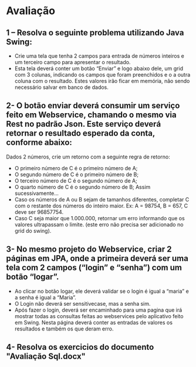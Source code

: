 # Avaliação

## 1 – Resolva o seguinte problema utilizando Java Swing:
- Crie uma tela que tenha 2 campos para entrada de números inteiros e um terceiro campo para apresentar o resultado.
- Esta tela deverá conter um botão “Enviar” e logo abaixo dele, um grid com 3 colunas, indicando os campos que foram preenchidos e o a outra coluna com o resultado. Estes valores irão ficar em memória, não sendo necessário salvar em banco de dados.

## 2- O botão enviar deverá consumir um serviço feito em Webservice, chamando o mesmo via Rest no padrão Json. Este serviço deverá retornar o resultado esperado da conta, conforme abaixo:
Dados 2 números, crie um retorno com a seguinte regra de retorno:
- O primeiro número de C é o primeiro número de A; 
- O segundo número de C é o primeiro número de B; 
- O terceiro número de C é o segundo número de A; 
- O quarto número de C é o segundo número de B;
 Assim sucessivamente… 
- Caso os números de A ou B sejam de tamanhos diferentes, completar C com o restante dos números do inteiro maior.
 Ex: A = 98754, B = 657, C deve ser 96857754. 
- Caso C seja maior que 1.000.000, retornar um erro informando que os valores ultrapassam o limite. (este erro não precisa ser adicionado no grid do swing).

## 3- No mesmo projeto do Webservice, criar 2 páginas em JPA, onde a primeira deverá ser uma tela com 2 campos (“login” e “senha”) com um botão “logar”. 
- Ao clicar no botão logar, ele deverá validar se o login é igual a “maria” e a senha é igual a “Maria”. 
- O Login não deverá ser sensitivecase, mas a senha sim.
- Após fazer o login, deverá ser encaminhado para uma pagina que irá mostrar todas as consultas feitas ao webservices pelo aplicativo feito em Swing. Nesta página deverá conter as entradas de valores os resultados e também os que deram erro.

## 4- Resolva os exercicios do documento "Avaliação Sql.docx"

